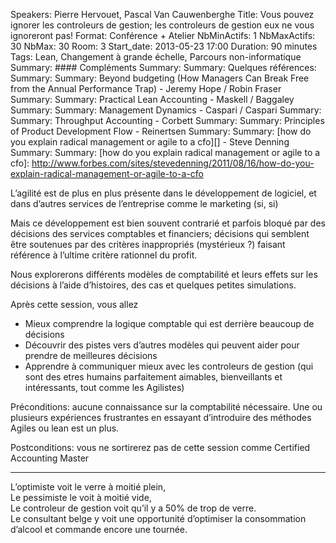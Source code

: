 Speakers: Pierre Hervouet, Pascal Van Cauwenberghe
Title: Vous pouvez ignorer les controleurs de gestion; les controleurs de gestion eux ne vous ignoreront pas!
Format: Conférence + Atelier
NbMinActifs: 1
NbMaxActifs: 30
NbMax: 30
Room: 3
Start_date: 2013-05-23 17:00
Duration: 90 minutes
Tags: Lean, Changement à grande échelle, Parcours non-informatique
Summary: #### Compléments
Summary: 
Summary: Quelques références:
Summary: 
Summary: Beyond budgeting (How Managers Can Break Free from the Annual Performance Trap) - Jeremy Hope / Robin Fraser
Summary: 
Summary: Practical Lean Accounting - Maskell / Baggaley
Summary: 
Summary: Management Dynamics - Caspari / Caspari
Summary: 
Summary: Throughput Accounting - Corbett
Summary: 
Summary: Principles of Product Development Flow - Reinertsen
Summary: 
Summary: [how do you explain radical management or agile to a cfo][] - Steve Denning
Summary: 
Summary: [how do you explain radical management or agile to a cfo]: http://www.forbes.com/sites/stevedenning/2011/08/16/how-do-you-explain-radical-management-or-agile-to-a-cfo

L’agilité est de plus en plus présente dans le développement de logiciel, et dans d’autres services de l’entreprise comme le marketing (si, si)

Mais ce développement est bien souvent contrarié et parfois bloqué par des décisions des services comptables et financiers; décisions qui semblent être soutenues par des critères inappropriés (mystérieux ?) faisant référence à l’ultime critère rationnel du profit.

Nous explorerons différents modèles de comptabilité et leurs effets sur les décisions à l’aide d’histoires, des cas et quelques petites simulations.

Après cette session, vous allez

- Mieux comprendre la logique comptable qui est derrière beaucoup de décisions
- Découvrir des pistes vers d’autres modèles qui peuvent aider pour prendre de meilleures décisions
- Apprendre à communiquer mieux avec les controleurs de gestion (qui sont des etres humains parfaitement aimables, bienveillants et intéressants, tout comme les Agilistes)

Préconditions: aucune connaissance sur la comptabilité nécessaire. Une ou plusieurs expériences frustrantes en essayant d’introduire des méthodes Agiles ou lean est un plus.

Postconditions: vous ne sortirerez pas de cette session comme Certified Accounting Master

---

L’optimiste voit le verre à moitié plein,  
Le pessimiste le voit à moitié vide,  
Le controleur de gestion voit qu’il y a 50% de trop de verre.  
Le consultant belge y voit une opportunité d’optimiser la consommation d’alcool et commande encore une tournée.

